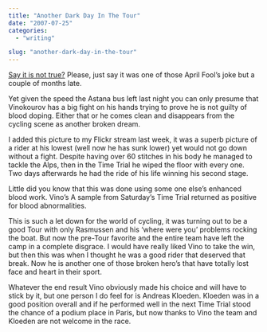 ```yaml
---
title: "Another Dark Day In The Tour"
date: "2007-07-25"
categories:
  - "writing"

slug: "another-dark-day-in-the-tour"
---
```


[Say it is not true?](https://www.skysports.com/skysports/article/0,,1-1276844,00.html)
Please, just say it was one of those April Fool’s joke but a couple of months late.

Yet given the speed the Astana bus left last night you can only presume that Vinokourov has a big fight on his hands trying to prove he is not guilty of blood doping. Either that or he comes clean and disappears from the cycling scene as another broken dream.

<!-- [![Alexandre Vinokourov](/images/798828515_c69bdb6e5c.jpg)](https://www.flickr.com/photos/70011121@N00/798828515/ "Alexandre Vinokourov") -->
I added this picture to my Flickr stream last week, it was a superb picture of a rider at his lowest (well now he has sunk lower) yet would not go down without a fight.
Despite having over 60 stitches in his body he managed to tackle the Alps, then in the Time Trial he wiped the floor with every one. Two days afterwards he had the ride of his life winning his second stage.

Little did you know that this was done using some one else’s enhanced blood work.
Vino’s A sample from Saturday’s Time Trial returned as positive for blood abnormalities.

This is such a let down for the world of cycling, it was turning out to be a good Tour with only Rasmussen and his ‘where were you’ problems rocking the boat. But now the pre-Tour favorite and the entire team have left the camp in a complete disgrace.
I would have really liked Vino to take the win, but then this was when I thought he was a good rider that deserved that break. Now he is another one of those broken hero’s that have totally lost face and heart in their sport.

Whatever the end result Vino obviously made his choice and will have to stick by it, but one person I do feel for is Andreas Kloeden. Kloeden was in a good position overall and if he performed well in the next Time Trial stood the chance of a podium place in Paris, but now thanks to Vino the team and Kloeden are not welcome in the race.
